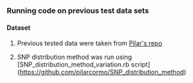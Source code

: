 ### Running code on previous test data sets

#### Dataset

1. Previous tested data were taken from [Pilar's repo](https://github.com/pilarcormo/SNP_distribution_method/tree/master/arabidopsis_datasets/No_centromere/100kb_contigs/bcf2_nocen_chr3_100kb)

2. SNP distribution method was run using [SNP\_distribution\_method_variation.rb script] (https://github.com/pilarcormo/SNP_distribution_method)
